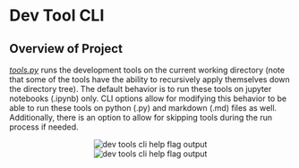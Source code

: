 # **Dev Tool CLI**

## **Overview of Project**
[*tools.py*](https://github.com/cdpeters/portfolio-website/blob/main/tools.py)
runs the development tools on the current working directory (note that some of
the tools have the ability to recursively apply themselves down the directory
tree). The default behavior is to run these tools on jupyter notebooks (.ipynb)
only. CLI options allow for modifying this behavior to be able to run these
tools on python (.py) and markdown (.md) files as well. Additionally, there is
an option to allow for skipping tools during the run process if needed.

<div align="center">
    <img src="assets/images/dev_tool_cli/dev_tools_cli_help.svg"
         alt="dev tools cli help flag output" />
</div>

<div align="center">
    <img src="assets/images/dev_tool_cli/dev_tools_cli_py.svg"
         alt="dev tools cli help flag output" />
</div>

